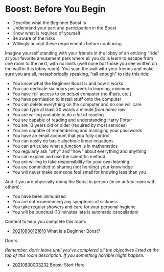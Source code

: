 # Boost: Before You Begin

* Describe what the Beginner Boost is
* Understand your part and participation in the Boost
* Know what is required of yourself
* Be aware of the risks
* Willingly accept these requirements before continuing

Imagine yourself standing with your friends in the lobby of an enticing
"ride" at your favorite amusement park where all you do is learn to
escape from one room to the next, with no limits (well none but those
you see written on the wall in this lobby room). You scan the wall with
your friends and make sure you are all, metaphorically speaking, "tall
enough" to ride this ride:

* You know what the Beginner Boost is and how it works
* You can dedicate six hours per week to learning, minimum
* You have full access to an *actual* computer (no iPads, etc.)
* You have permission to install stuff onto the computer
* You can delete everything on the computer and no one will care
* You can type at least 30 words a minute *from home row*
* You are willing and able to do *a lot* of reading
* You are capable of reading and understanding Harry Potter
* You are 13 years old or older (required by most services)
* You are capable of remembering and managing your passwords
* You have an email account that you fully control
* You can easily do basic algebraic linear equations
* You can articulate what a *function* is in mathematics
* You regularly ask "why" and "how" about everything and anything
* You can explain and use the scientific method
* You are willing to take responsibility for your own learning
* You are committed to sharing (not hording) your knowledge
* You will never make someone feel small for knowing less than you

And if you are physically doing the Boost in person (in an *actual*
room with others):

* You have been immunized
* You are not experiencing any symptoms of sickness
* You take regular showers and care for your personal hygiene
* You will be punctual (10 minutes late is automatic cancellation)

Content to help you complete this room:

* [20210830121618](/20210830121618/) What is a Beginner Boost?

Doors:

*Remember, don't leave until you've completed all the objectives listed
at the top of this room description. If you something horrible might
happen.*

* [20210830003232](/20210830003232/) Boost: Start Here
